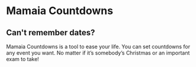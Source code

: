 # Mamaia Countdowns
## Can't remember dates? 
Mamaia Countdowns is a tool to ease your life. You can set countdowns for any event you want. No matter if it’s somebody’s Christmas or an important exam to take! 
